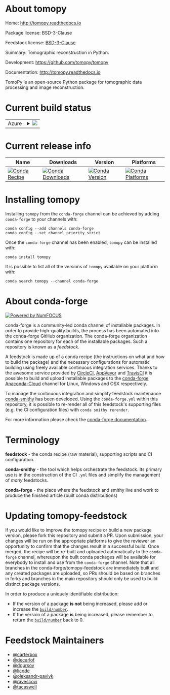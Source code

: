 About tomopy
============

Home: http://tomopy.readthedocs.io

Package license: BSD-3-Clause

Feedstock license: [BSD-3-Clause](https://github.com/conda-forge/tomopy-feedstock/blob/master/LICENSE.txt)

Summary: Tomographic reconstruction in Python.

Development: https://github.com/tomopy/tomopy

Documentation: http://tomopy.readthedocs.io

TomoPy is an open-source Python package for tomographic data
processing and image reconstruction.


Current build status
====================


<table>
    
  <tr>
    <td>Azure</td>
    <td>
      <details>
        <summary>
          <a href="https://dev.azure.com/conda-forge/feedstock-builds/_build/latest?definitionId=5465&branchName=master">
            <img src="https://dev.azure.com/conda-forge/feedstock-builds/_apis/build/status/tomopy-feedstock?branchName=master">
          </a>
        </summary>
        <table>
          <thead><tr><th>Variant</th><th>Status</th></tr></thead>
          <tbody><tr>
              <td>linux_64_cuda_compiler_version10.2python3.7.____cpython</td>
              <td>
                <a href="https://dev.azure.com/conda-forge/feedstock-builds/_build/latest?definitionId=5465&branchName=master">
                  <img src="https://dev.azure.com/conda-forge/feedstock-builds/_apis/build/status/tomopy-feedstock?branchName=master&jobName=linux&configuration=linux_64_cuda_compiler_version10.2python3.7.____cpython" alt="variant">
                </a>
              </td>
            </tr><tr>
              <td>linux_64_cuda_compiler_version10.2python3.8.____cpython</td>
              <td>
                <a href="https://dev.azure.com/conda-forge/feedstock-builds/_build/latest?definitionId=5465&branchName=master">
                  <img src="https://dev.azure.com/conda-forge/feedstock-builds/_apis/build/status/tomopy-feedstock?branchName=master&jobName=linux&configuration=linux_64_cuda_compiler_version10.2python3.8.____cpython" alt="variant">
                </a>
              </td>
            </tr><tr>
              <td>linux_64_cuda_compiler_version10.2python3.9.____cpython</td>
              <td>
                <a href="https://dev.azure.com/conda-forge/feedstock-builds/_build/latest?definitionId=5465&branchName=master">
                  <img src="https://dev.azure.com/conda-forge/feedstock-builds/_apis/build/status/tomopy-feedstock?branchName=master&jobName=linux&configuration=linux_64_cuda_compiler_version10.2python3.9.____cpython" alt="variant">
                </a>
              </td>
            </tr><tr>
              <td>linux_64_cuda_compiler_version11.0python3.7.____cpython</td>
              <td>
                <a href="https://dev.azure.com/conda-forge/feedstock-builds/_build/latest?definitionId=5465&branchName=master">
                  <img src="https://dev.azure.com/conda-forge/feedstock-builds/_apis/build/status/tomopy-feedstock?branchName=master&jobName=linux&configuration=linux_64_cuda_compiler_version11.0python3.7.____cpython" alt="variant">
                </a>
              </td>
            </tr><tr>
              <td>linux_64_cuda_compiler_version11.0python3.8.____cpython</td>
              <td>
                <a href="https://dev.azure.com/conda-forge/feedstock-builds/_build/latest?definitionId=5465&branchName=master">
                  <img src="https://dev.azure.com/conda-forge/feedstock-builds/_apis/build/status/tomopy-feedstock?branchName=master&jobName=linux&configuration=linux_64_cuda_compiler_version11.0python3.8.____cpython" alt="variant">
                </a>
              </td>
            </tr><tr>
              <td>linux_64_cuda_compiler_version11.0python3.9.____cpython</td>
              <td>
                <a href="https://dev.azure.com/conda-forge/feedstock-builds/_build/latest?definitionId=5465&branchName=master">
                  <img src="https://dev.azure.com/conda-forge/feedstock-builds/_apis/build/status/tomopy-feedstock?branchName=master&jobName=linux&configuration=linux_64_cuda_compiler_version11.0python3.9.____cpython" alt="variant">
                </a>
              </td>
            </tr><tr>
              <td>linux_64_cuda_compiler_version11.1python3.7.____cpython</td>
              <td>
                <a href="https://dev.azure.com/conda-forge/feedstock-builds/_build/latest?definitionId=5465&branchName=master">
                  <img src="https://dev.azure.com/conda-forge/feedstock-builds/_apis/build/status/tomopy-feedstock?branchName=master&jobName=linux&configuration=linux_64_cuda_compiler_version11.1python3.7.____cpython" alt="variant">
                </a>
              </td>
            </tr><tr>
              <td>linux_64_cuda_compiler_version11.1python3.8.____cpython</td>
              <td>
                <a href="https://dev.azure.com/conda-forge/feedstock-builds/_build/latest?definitionId=5465&branchName=master">
                  <img src="https://dev.azure.com/conda-forge/feedstock-builds/_apis/build/status/tomopy-feedstock?branchName=master&jobName=linux&configuration=linux_64_cuda_compiler_version11.1python3.8.____cpython" alt="variant">
                </a>
              </td>
            </tr><tr>
              <td>linux_64_cuda_compiler_version11.1python3.9.____cpython</td>
              <td>
                <a href="https://dev.azure.com/conda-forge/feedstock-builds/_build/latest?definitionId=5465&branchName=master">
                  <img src="https://dev.azure.com/conda-forge/feedstock-builds/_apis/build/status/tomopy-feedstock?branchName=master&jobName=linux&configuration=linux_64_cuda_compiler_version11.1python3.9.____cpython" alt="variant">
                </a>
              </td>
            </tr><tr>
              <td>linux_64_cuda_compiler_version11.2python3.7.____cpython</td>
              <td>
                <a href="https://dev.azure.com/conda-forge/feedstock-builds/_build/latest?definitionId=5465&branchName=master">
                  <img src="https://dev.azure.com/conda-forge/feedstock-builds/_apis/build/status/tomopy-feedstock?branchName=master&jobName=linux&configuration=linux_64_cuda_compiler_version11.2python3.7.____cpython" alt="variant">
                </a>
              </td>
            </tr><tr>
              <td>linux_64_cuda_compiler_version11.2python3.8.____cpython</td>
              <td>
                <a href="https://dev.azure.com/conda-forge/feedstock-builds/_build/latest?definitionId=5465&branchName=master">
                  <img src="https://dev.azure.com/conda-forge/feedstock-builds/_apis/build/status/tomopy-feedstock?branchName=master&jobName=linux&configuration=linux_64_cuda_compiler_version11.2python3.8.____cpython" alt="variant">
                </a>
              </td>
            </tr><tr>
              <td>linux_64_cuda_compiler_version11.2python3.9.____cpython</td>
              <td>
                <a href="https://dev.azure.com/conda-forge/feedstock-builds/_build/latest?definitionId=5465&branchName=master">
                  <img src="https://dev.azure.com/conda-forge/feedstock-builds/_apis/build/status/tomopy-feedstock?branchName=master&jobName=linux&configuration=linux_64_cuda_compiler_version11.2python3.9.____cpython" alt="variant">
                </a>
              </td>
            </tr><tr>
              <td>linux_64_cuda_compiler_versionNonepython3.7.____cpython</td>
              <td>
                <a href="https://dev.azure.com/conda-forge/feedstock-builds/_build/latest?definitionId=5465&branchName=master">
                  <img src="https://dev.azure.com/conda-forge/feedstock-builds/_apis/build/status/tomopy-feedstock?branchName=master&jobName=linux&configuration=linux_64_cuda_compiler_versionNonepython3.7.____cpython" alt="variant">
                </a>
              </td>
            </tr><tr>
              <td>linux_64_cuda_compiler_versionNonepython3.8.____cpython</td>
              <td>
                <a href="https://dev.azure.com/conda-forge/feedstock-builds/_build/latest?definitionId=5465&branchName=master">
                  <img src="https://dev.azure.com/conda-forge/feedstock-builds/_apis/build/status/tomopy-feedstock?branchName=master&jobName=linux&configuration=linux_64_cuda_compiler_versionNonepython3.8.____cpython" alt="variant">
                </a>
              </td>
            </tr><tr>
              <td>linux_64_cuda_compiler_versionNonepython3.9.____cpython</td>
              <td>
                <a href="https://dev.azure.com/conda-forge/feedstock-builds/_build/latest?definitionId=5465&branchName=master">
                  <img src="https://dev.azure.com/conda-forge/feedstock-builds/_apis/build/status/tomopy-feedstock?branchName=master&jobName=linux&configuration=linux_64_cuda_compiler_versionNonepython3.9.____cpython" alt="variant">
                </a>
              </td>
            </tr><tr>
              <td>linux_aarch64_python3.7.____cpython</td>
              <td>
                <a href="https://dev.azure.com/conda-forge/feedstock-builds/_build/latest?definitionId=5465&branchName=master">
                  <img src="https://dev.azure.com/conda-forge/feedstock-builds/_apis/build/status/tomopy-feedstock?branchName=master&jobName=linux&configuration=linux_aarch64_python3.7.____cpython" alt="variant">
                </a>
              </td>
            </tr><tr>
              <td>linux_aarch64_python3.8.____cpython</td>
              <td>
                <a href="https://dev.azure.com/conda-forge/feedstock-builds/_build/latest?definitionId=5465&branchName=master">
                  <img src="https://dev.azure.com/conda-forge/feedstock-builds/_apis/build/status/tomopy-feedstock?branchName=master&jobName=linux&configuration=linux_aarch64_python3.8.____cpython" alt="variant">
                </a>
              </td>
            </tr><tr>
              <td>linux_aarch64_python3.9.____cpython</td>
              <td>
                <a href="https://dev.azure.com/conda-forge/feedstock-builds/_build/latest?definitionId=5465&branchName=master">
                  <img src="https://dev.azure.com/conda-forge/feedstock-builds/_apis/build/status/tomopy-feedstock?branchName=master&jobName=linux&configuration=linux_aarch64_python3.9.____cpython" alt="variant">
                </a>
              </td>
            </tr><tr>
              <td>osx_64_python3.7.____cpython</td>
              <td>
                <a href="https://dev.azure.com/conda-forge/feedstock-builds/_build/latest?definitionId=5465&branchName=master">
                  <img src="https://dev.azure.com/conda-forge/feedstock-builds/_apis/build/status/tomopy-feedstock?branchName=master&jobName=osx&configuration=osx_64_python3.7.____cpython" alt="variant">
                </a>
              </td>
            </tr><tr>
              <td>osx_64_python3.8.____cpython</td>
              <td>
                <a href="https://dev.azure.com/conda-forge/feedstock-builds/_build/latest?definitionId=5465&branchName=master">
                  <img src="https://dev.azure.com/conda-forge/feedstock-builds/_apis/build/status/tomopy-feedstock?branchName=master&jobName=osx&configuration=osx_64_python3.8.____cpython" alt="variant">
                </a>
              </td>
            </tr><tr>
              <td>osx_64_python3.9.____cpython</td>
              <td>
                <a href="https://dev.azure.com/conda-forge/feedstock-builds/_build/latest?definitionId=5465&branchName=master">
                  <img src="https://dev.azure.com/conda-forge/feedstock-builds/_apis/build/status/tomopy-feedstock?branchName=master&jobName=osx&configuration=osx_64_python3.9.____cpython" alt="variant">
                </a>
              </td>
            </tr><tr>
              <td>win_64_cuda_compiler_versionNonepython3.7.____cpython</td>
              <td>
                <a href="https://dev.azure.com/conda-forge/feedstock-builds/_build/latest?definitionId=5465&branchName=master">
                  <img src="https://dev.azure.com/conda-forge/feedstock-builds/_apis/build/status/tomopy-feedstock?branchName=master&jobName=win&configuration=win_64_cuda_compiler_versionNonepython3.7.____cpython" alt="variant">
                </a>
              </td>
            </tr><tr>
              <td>win_64_cuda_compiler_versionNonepython3.8.____cpython</td>
              <td>
                <a href="https://dev.azure.com/conda-forge/feedstock-builds/_build/latest?definitionId=5465&branchName=master">
                  <img src="https://dev.azure.com/conda-forge/feedstock-builds/_apis/build/status/tomopy-feedstock?branchName=master&jobName=win&configuration=win_64_cuda_compiler_versionNonepython3.8.____cpython" alt="variant">
                </a>
              </td>
            </tr><tr>
              <td>win_64_cuda_compiler_versionNonepython3.9.____cpython</td>
              <td>
                <a href="https://dev.azure.com/conda-forge/feedstock-builds/_build/latest?definitionId=5465&branchName=master">
                  <img src="https://dev.azure.com/conda-forge/feedstock-builds/_apis/build/status/tomopy-feedstock?branchName=master&jobName=win&configuration=win_64_cuda_compiler_versionNonepython3.9.____cpython" alt="variant">
                </a>
              </td>
            </tr>
          </tbody>
        </table>
      </details>
    </td>
  </tr>
</table>

Current release info
====================

| Name | Downloads | Version | Platforms |
| --- | --- | --- | --- |
| [![Conda Recipe](https://img.shields.io/badge/recipe-tomopy-green.svg)](https://anaconda.org/conda-forge/tomopy) | [![Conda Downloads](https://img.shields.io/conda/dn/conda-forge/tomopy.svg)](https://anaconda.org/conda-forge/tomopy) | [![Conda Version](https://img.shields.io/conda/vn/conda-forge/tomopy.svg)](https://anaconda.org/conda-forge/tomopy) | [![Conda Platforms](https://img.shields.io/conda/pn/conda-forge/tomopy.svg)](https://anaconda.org/conda-forge/tomopy) |

Installing tomopy
=================

Installing `tomopy` from the `conda-forge` channel can be achieved by adding `conda-forge` to your channels with:

```
conda config --add channels conda-forge
conda config --set channel_priority strict
```

Once the `conda-forge` channel has been enabled, `tomopy` can be installed with:

```
conda install tomopy
```

It is possible to list all of the versions of `tomopy` available on your platform with:

```
conda search tomopy --channel conda-forge
```


About conda-forge
=================

[![Powered by
NumFOCUS](https://img.shields.io/badge/powered%20by-NumFOCUS-orange.svg?style=flat&colorA=E1523D&colorB=007D8A)](https://numfocus.org)

conda-forge is a community-led conda channel of installable packages.
In order to provide high-quality builds, the process has been automated into the
conda-forge GitHub organization. The conda-forge organization contains one repository
for each of the installable packages. Such a repository is known as a *feedstock*.

A feedstock is made up of a conda recipe (the instructions on what and how to build
the package) and the necessary configurations for automatic building using freely
available continuous integration services. Thanks to the awesome service provided by
[CircleCI](https://circleci.com/), [AppVeyor](https://www.appveyor.com/)
and [TravisCI](https://travis-ci.com/) it is possible to build and upload installable
packages to the [conda-forge](https://anaconda.org/conda-forge)
[Anaconda-Cloud](https://anaconda.org/) channel for Linux, Windows and OSX respectively.

To manage the continuous integration and simplify feedstock maintenance
[conda-smithy](https://github.com/conda-forge/conda-smithy) has been developed.
Using the ``conda-forge.yml`` within this repository, it is possible to re-render all of
this feedstock's supporting files (e.g. the CI configuration files) with ``conda smithy rerender``.

For more information please check the [conda-forge documentation](https://conda-forge.org/docs/).

Terminology
===========

**feedstock** - the conda recipe (raw material), supporting scripts and CI configuration.

**conda-smithy** - the tool which helps orchestrate the feedstock.
                   Its primary use is in the construction of the CI ``.yml`` files
                   and simplify the management of *many* feedstocks.

**conda-forge** - the place where the feedstock and smithy live and work to
                  produce the finished article (built conda distributions)


Updating tomopy-feedstock
=========================

If you would like to improve the tomopy recipe or build a new
package version, please fork this repository and submit a PR. Upon submission,
your changes will be run on the appropriate platforms to give the reviewer an
opportunity to confirm that the changes result in a successful build. Once
merged, the recipe will be re-built and uploaded automatically to the
`conda-forge` channel, whereupon the built conda packages will be available for
everybody to install and use from the `conda-forge` channel.
Note that all branches in the conda-forge/tomopy-feedstock are
immediately built and any created packages are uploaded, so PRs should be based
on branches in forks and branches in the main repository should only be used to
build distinct package versions.

In order to produce a uniquely identifiable distribution:
 * If the version of a package **is not** being increased, please add or increase
   the [``build/number``](https://docs.conda.io/projects/conda-build/en/latest/resources/define-metadata.html#build-number-and-string).
 * If the version of a package **is** being increased, please remember to return
   the [``build/number``](https://docs.conda.io/projects/conda-build/en/latest/resources/define-metadata.html#build-number-and-string)
   back to 0.

Feedstock Maintainers
=====================

* [@carterbox](https://github.com/carterbox/)
* [@decarlof](https://github.com/decarlof/)
* [@dgursoy](https://github.com/dgursoy/)
* [@licode](https://github.com/licode/)
* [@oleksandr-pavlyk](https://github.com/oleksandr-pavlyk/)
* [@ravescovi](https://github.com/ravescovi/)
* [@tacaswell](https://github.com/tacaswell/)

